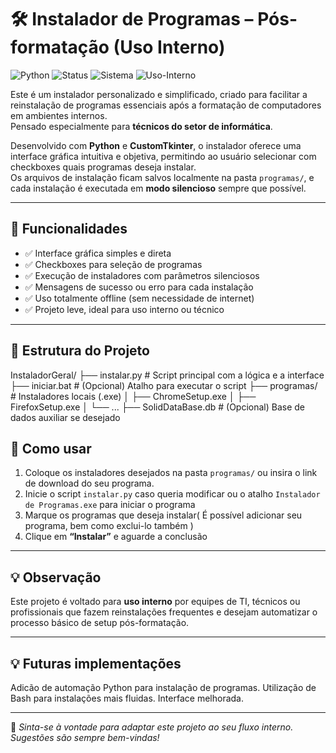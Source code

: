 # 🛠 Instalador de Programas – Pós-formatação (Uso Interno)

![Python](https://img.shields.io/badge/Python-3.8%2B-blue)
![Status](https://img.shields.io/badge/Status-Em%20Desenvolvimento-yellow)
![Sistema](https://img.shields.io/badge/Sistema-Windows-blue)
![Uso-Interno](https://img.shields.io/badge/Uso-Interno-informational)

Este é um instalador personalizado e simplificado, criado para facilitar a reinstalação de programas essenciais após a formatação de computadores em ambientes internos.  
Pensado especialmente para **técnicos do setor de informática**.

Desenvolvido com **Python** e **CustomTkinter**, o instalador oferece uma interface gráfica intuitiva e objetiva, permitindo ao usuário selecionar com checkboxes quais programas deseja instalar.  
Os arquivos de instalação ficam salvos localmente na pasta `programas/`, e cada instalação é executada em **modo silencioso** sempre que possível.

---

## 🔧 Funcionalidades

- ✅ Interface gráfica simples e direta  
- ✅ Checkboxes para seleção de programas  
- ✅ Execução de instaladores com parâmetros silenciosos  
- ✅ Mensagens de sucesso ou erro para cada instalação  
- ✅ Uso totalmente offline (sem necessidade de internet)  
- ✅ Projeto leve, ideal para uso interno ou técnico  

---

## 📁 Estrutura do Projeto

InstaladorGeral/
  ├── instalar.py # Script principal com a lógica e a interface
   ├── iniciar.bat # (Opcional) Atalho para executar o script
    ├── programas/ # Instaladores locais (.exe)
      │ ├── ChromeSetup.exe
        │ ├── FirefoxSetup.exe
          │ └── ...
            ├── SolidDataBase.db # (Opcional) Base de dados auxiliar se desejado

## 🚀 Como usar

1. Coloque os instaladores desejados na pasta `programas/` ou insira o link de download do seu programa.
2. Inicie o script `instalar.py` caso queria modificar ou o atalho `Instalador de Programas.exe` para iniciar o programa  
3. Marque os programas que deseja instalar( É possível adicionar seu programa, bem como exclui-lo também )
4. Clique em **“Instalar”** e aguarde a conclusão  

---

## 💡 Observação

Este projeto é voltado para **uso interno** por equipes de TI, técnicos ou profissionais que fazem reinstalações frequentes e desejam automatizar o processo básico de setup pós-formatação.

---

## 💡 Futuras implementações

Adicão de automação Python para instalação de programas. Utilização de Bash para instalações mais fluidas. Interface melhorada.

---

📌 *Sinta-se à vontade para adaptar este projeto ao seu fluxo interno. Sugestões são sempre bem-vindas!*
